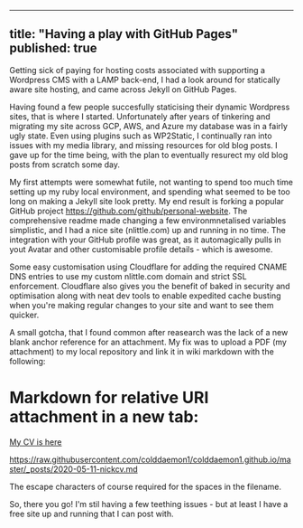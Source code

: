 
---
title: "Having a play with GitHub Pages"
published: true
---

Getting sick of paying for hosting costs associated with supporting a Wordpress CMS with a LAMP back-end, I had a look around for statically aware site hosting, and came across Jekyll on GitHub Pages.

Having found a few people succesfully staticising their dynamic Wordpress sites, that is where I started. Unfortunately after years of tinkering and migrating my site across GCP, AWS, and Azure my database was in a fairly ugly state. Even using plugins such as WP2Static, I continually ran into issues with my media library, and missing resources for old blog posts. I gave up for the time being, with the plan to eventually resurect my old blog posts from scratch some day.

My first attempts were somewhat futile, not wanting to spend too much time setting up my ruby local environment, and spending what seemed to be too long on making a Jekyll site look pretty. My end result is forking a popular GitHub project https://github.com/github/personal-website. The comprehensive readme made changing a few environmnetalised variables simplistic, and I had a nice site (nlittle.com) up and running in no time. The integration with your GitHub profile was great, as it automagically pulls in yout Avatar and other customisable profile details - which is awesome.

Some easy customisation using Cloudflare for adding the required CNAME DNS entries to use my custom nlittle.com domain and strict SSL enforcement. Cloudflare also gives you the benefit of baked in security and optimisation along with neat dev tools to enable expedited cache busting when you're making regular changes to your site and want to see them quicker. 

A small gotcha, that I found common after reasearch was the lack of a new blank anchor reference for an attachment. My fix was to upload a PDF (my attachment) to my local repository and link it in wiki markdown with the following: 

# Markdown for relative URI attachment in a new tab:
<!--Add in:-->
<a href="{{site.baseurl}}/Nick%20Little_CV.pdf">My CV is here</a>

<!--To this file:--> 
https://raw.githubusercontent.com/colddaemon1/colddaemon1.github.io/master/_posts/2020-05-11-nickcv.md

The escape characters of course required for the spaces in the filename.

So, there you go! I'm stil having a few teething issues - but at least I have a free site up and running that I can post with. 
